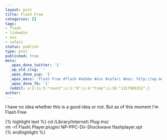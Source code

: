 ```yaml
---
layout: post
title: Flash Free
categories: []
tags:
- flash
- linkedin
- osx
- safari
status: publish
type: post
published: true
meta:
  _wpas_done_twitter: '1'
  _wp_old_slug: ''
  _wpas_done_yup: '1'
  _wpas_mess: 'Flash Free #flash #adobe #osx #safari #mac: http://wp.me/pxxjT-er'
  _wpas_done_fb: '1'
  reddit: a:2:{s:5:"count";s:1:"0";s:4:"time";s:10:"1317909152";}
author: 
---
```

<p>I have no idea whether this is a good idea or not. But as of this moment I'm Flash Free</p>
{% highlight text %}
cd /Library/Internet\ Plug-Ins/<br />
rm -rf Flash\ Player.plugin/ NP-PPC-Dir-Shockwave flashplayer.xpt<br />
{% endhighlight %}</p>
